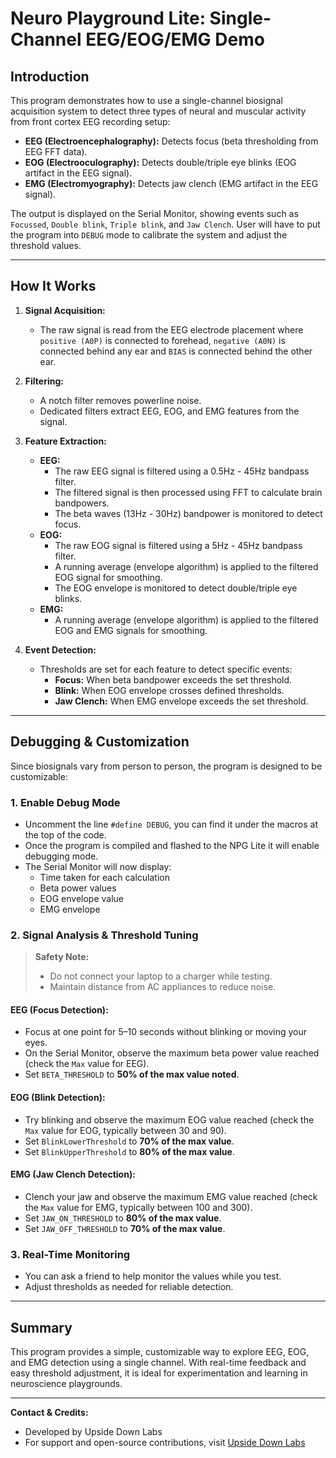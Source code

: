 # Neuro Playground Lite: Single-Channel EEG/EOG/EMG Demo

## Introduction

This program demonstrates how to use a single-channel biosignal acquisition system to detect three types of neural and muscular activity from front cortex EEG recording setup:

- **EEG (Electroencephalography):** Detects focus (beta thresholding from EEG FFT data).
- **EOG (Electrooculography):** Detects double/triple eye blinks (EOG artifact in the EEG signal).
- **EMG (Electromyography):** Detects jaw clench (EMG artifact in the EEG signal).

The output is displayed on the Serial Monitor, showing events such as `Focussed`, `Double blink`, `Triple blink`, and `Jaw Clench`. User will have to put the program into `DEBUG` mode to calibrate the system and adjust the threshold values.

---

## How It Works

1. **Signal Acquisition:**
   - The raw signal is read from the EEG electrode placement where `positive (A0P)` is connected to forehead, `negative (A0N)` is connected behind any ear and `BIAS` is connected behind the other ear.

2. **Filtering:**
   - A notch filter removes powerline noise.
   - Dedicated filters extract EEG, EOG, and EMG features from the signal.

3. **Feature Extraction:**
   - **EEG:**
     - The raw EEG signal is filtered using a 0.5Hz - 45Hz bandpass filter.
     - The filtered signal is then processed using FFT to calculate brain bandpowers.
     - The beta waves (13Hz - 30Hz) bandpower is monitored to detect focus.
   - **EOG:**
     - The raw EOG signal is filtered using a 5Hz - 45Hz bandpass filter.
     - A running average (envelope algorithm) is applied to the filtered EOG signal for smoothing.
     - The EOG envelope is monitored to detect double/triple eye blinks.
   - **EMG:**
     - A running average (envelope algorithm) is applied to the filtered EOG and EMG signals for smoothing.

4. **Event Detection:**
   - Thresholds are set for each feature to detect specific events:
     - **Focus:** When beta bandpower exceeds the set threshold.
     - **Blink:** When EOG envelope crosses defined thresholds.
     - **Jaw Clench:** When EMG envelope exceeds the set threshold.

---

## Debugging & Customization

Since biosignals vary from person to person, the program is designed to be customizable:

### 1. Enable Debug Mode
- Uncomment the line `#define DEBUG`, you can find it under the macros at the top of the code.
- Once the program is compiled and flashed to the NPG Lite it will enable debugging mode.
- The Serial Monitor will now display:
  - Time taken for each calculation
  - Beta power values
  - EOG envelope value
  - EMG envelope

### 2. Signal Analysis & Threshold Tuning

> **Safety Note:**
> - Do not connect your laptop to a charger while testing.
> - Maintain distance from AC appliances to reduce noise.


#### **EEG (Focus Detection):**
- Focus at one point for 5–10 seconds without blinking or moving your eyes.
- On the Serial Monitor, observe the maximum beta power value reached (check the `Max` value for EEG).
- Set `BETA_THRESHOLD` to **50% of the max value noted**.

#### **EOG (Blink Detection):**
- Try blinking and observe the maximum EOG value reached (check the `Max` value for EOG, typically between 30 and 90).
- Set `BlinkLowerThreshold` to **70% of the max value**.
- Set `BlinkUpperThreshold` to **80% of the max value**.

#### **EMG (Jaw Clench Detection):**
- Clench your jaw and observe the maximum EMG value reached (check the `Max` value for EMG, typically between 100 and 300).
- Set `JAW_ON_THRESHOLD` to **80% of the max value**.
- Set `JAW_OFF_THRESHOLD` to **70% of the max value**.

### 3. Real-Time Monitoring
- You can ask a friend to help monitor the values while you test.
- Adjust thresholds as needed for reliable detection.

---

## Summary

This program provides a simple, customizable way to explore EEG, EOG, and EMG detection using a single channel. With real-time feedback and easy threshold adjustment, it is ideal for experimentation and learning in neuroscience playgrounds.

---

**Contact & Credits:**
- Developed by Upside Down Labs
- For support and open-source contributions, visit [Upside Down Labs](https://upsidedownlabs.tech)
